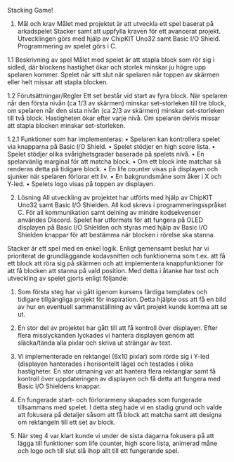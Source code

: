 Stacking Game!
	
1.	Mål och krav
Målet med projektet är att utveckla ett spel baserat på arkadspelet Stacker samt att uppfylla kraven för ett avancerat projekt. Utvecklingen görs med hjälp 
av ChipKIT Uno32 samt Basic I/O Shield. Programmering av spelet görs i C.

1.1 Beskrivning av spel
Målet med spelet är att stapla block som rör sig i sidled, där blockens hastighet ökar och storlek minskar ju högre upp spelaren kommer. Spelet når sitt slut 
när spelaren når toppen av skärmen eller helt missar att stapla blocken.

1.2 Förutsättningar/Regler
Ett set består vid start av fyra block. När spelaren når den första nivån (ca 1/3 av skärmen) minskar set-storleken till tre block, om spelaren når den sista
nivån (ca 2/3 av skärmen) minskar set-storleken till två block. Hastigheten ökar efter varje nivå.
Om spelaren delvis missar att stapla blocken minskar set-storleken.

1.2.1 Funktioner som har implementeras:
•	Spelaren kan kontrollera spelet via knapparna på Basic I/O Shield.
•	Spelet stödjer en high score lista.
•	Spelet stödjer olika svårighetsgrader baserade på spelets nivå.
•	En spelarvänlig marginal för att matcha block.
•	Om ett block inte matchar så renderas detta på tidigare block.
•	En life counter visas på displayen och sjunker när spelaren förlorar ett liv.
•	En bakgrundsmåne som åker i X och Y-led.
•	Spelets logo visas på toppen av displayen.



2.	Lösning
All utveckling av projektet har utförts med hjälp av ChipKIT Uno32 samt Basic I/O Shielden. 
All kod skrevs i programmeringsspråket C. För all kommunikation samt delning av mindre kodsekvenser användes Discord. Spelet har utformats för att fungera 
på OLED displayen på Basic I/O Shielden och styras med hjälp av Basic I/O Shielden knappar för att bestämma när blocken i rörelse ska stanna.



Stacker är ett spel med en enkel logik. Enligt gemensamt beslut har vi prioriterat de grundläggande kodavsnitten och funktionerna som t.ex. att få ett block 
att röra sig på skärmen och att implementera knappfunktioner för att få blocken att stanna på vald position. Med detta i åtanke har test och utveckling av 
spelet gjorts enligt följande:

1.	Som första steg har vi gått igenom kursens färdiga templates och tidigare tillgängliga projekt för inspiration. Detta hjälpte oss att få en bild av hur
en eventuell sammanställning av vårt projekt kunde komma att se ut.

2.	En stor del av projektet har gått till att få kontroll över displayen. Efter flera misslyckanden lyckades vi hantera displayen genom att släcka/tända 
alla pixlar och skriva ut strängar av text.

3.	Vi implementerade en rektangel (6x10 pixlar) som rörde sig i Y-led (displayen hanterades i horisontellt läge) och testades i olika hastigheter.
En stor utmaning var att hantera flera rektanglar samt få kontroll över uppdateringen av displayen och få detta att fungera med Basic I/O Shieldens knappar. 

4.	En fungerade start- och förlorarmeny skapades som fungerade tillsammans med spelet. I detta steg hade vi en stadig grund och valde att fokusera på 
detaljer såsom att få block att matcha samt att designa om rektangeln till ett set av block.

5.	När steg 4 var klart kunde vi under de sista dagarna fokusera på att lägga till funktioner som life counter, high score lista, animerad måne och 
logo och till slut slå ihop allt till ett fungerande spel.


